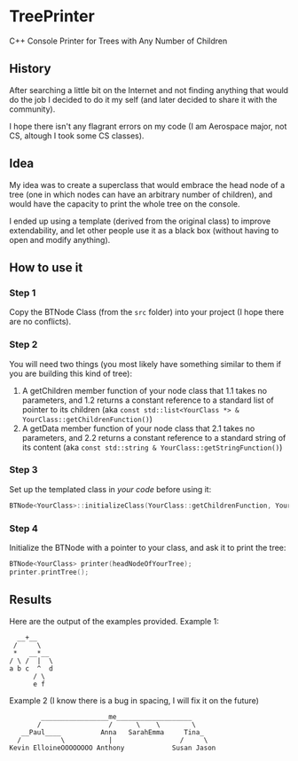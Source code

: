# TreePrinter
C++ Console Printer for Trees with Any Number of Children

## History
After searching a little bit on the Internet and not finding anything that would do the job I decided to do it my self (and later decided to share it with the community).

I hope there isn't any flagrant errors on my code (I am Aerospace major, not CS, altough I took some CS classes).

## Idea
My idea was to create a superclass that would embrace the head node of a tree (one in which nodes can have an arbitrary number of children), and would have the capacity to print the whole tree on the console.

I ended up using a template (derived from the original class) to improve extendability, and let other people use it as a black box (without having to open and modify anything).

## How to use it
### Step 1
Copy the BTNode Class (from the `src` folder) into your project (I hope there are no conflicts).

### Step 2
You will need two things (you most likely have something similar to them if you are building this kind of tree):
1. A getChildren member function of your node class that
1.1 takes no parameters, and
1.2 returns a constant reference to a standard list of pointer to its children
(aka `const std::list<YourClass *> & YourClass::getChildrenFunction()`)
2. A getData member function of your node class that
2.1 takes no parameters, and
2.2 returns a constant reference to a standard string of its content
(aka `const std::string & YourClass::getStringFunction()`)

### Step 3
Set up the templated class in *your code* before using it:
```cpp
BTNode<YourClass>::initializeClass(YourClass::getChildrenFunction, YourClass::getStringFunction);
```

### Step 4
Initialize the BTNode with a pointer to your class, and ask it to print the tree:
```cpp
BTNode<YourClass> printer(headNodeOfYourTree);
printer.printTree();
```

## Results
Here are the output of the examples provided.
Example 1:
```text
  __+__    
 /     \   
 *   __*__ 
/ \ /  |  \
a b c  ^  d
      / \  
      e f 
```
Example 2 (I know there is a bug in spacing, I will fix it on the future)
```text
        _________________me___________________      
       /                 /      \    \        \     
   __Paul____          Anna   SarahEmma     Tina_   
  /          \           |                 /     \  
Kevin ElloineOOOOOOOO Anthony            Susan Jason
```
